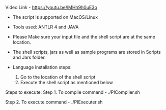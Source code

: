 Video Link - https://youtu.be/lMHh9h0uE3o

- The script is supported on MacOS/Linux

- Tools used: ANTLR 4 and JAVA

- Please Make sure your input file and the shell script are at the same location.

- The shell scripts, jars as well as sample programs are stored in Scripts and Jars folder.

- Language installation steps:
	1. Go to the location of the shell script
	2. Execute the shell script as mentioned below

Steps to execute:
Step 1. To compile
command - ./PICompiler.sh <Filename>

Step 2. To execute
command - ./PIExecuter.sh <NameOFIntermediateFile>
